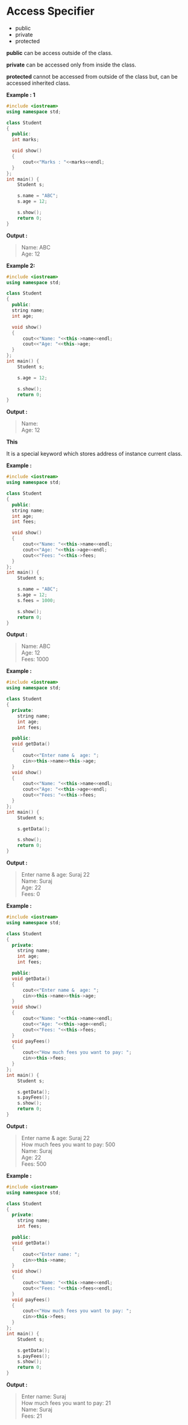# Access Specifier

- public
- private
- protected

**public** can be access outside of the class.

**private** can be accessed only from inside the class.

**protected** cannot be accessed from outside of the class but, can be accessed inherited class.

**Example : 1**

```cpp
#include <iostream>
using namespace std;

class Student
{
  public:
  int marks;

  void show()
  {
      cout<<"Marks : "<<marks<<endl;
  }
};
int main() {
    Student s;

    s.name = "ABC";
    s.age = 12;

    s.show();
    return 0;
}
```

**Output :**

> Name: ABC<br/>
> Age: 12

**Example 2:**

```cpp
#include <iostream>
using namespace std;

class Student
{
  public:
  string name;
  int age;

  void show()
  {
      cout<<"Name: "<<this->name<<endl;
      cout<<"Age: "<<this->age;
  }
};
int main() {
    Student s;

    s.age = 12;

    s.show();
    return 0;
}
```

**Output :**

> Name: <br/>
> Age: 12

**This**

It is a special keyword which stores address of instance current class.

**Example :**

```cpp
#include <iostream>
using namespace std;

class Student
{
  public:
  string name;
  int age;
  int fees;

  void show()
  {
      cout<<"Name: "<<this->name<<endl;
      cout<<"Age: "<<this->age<<endl;
      cout<<"Fees: "<<this->fees;
  }
};
int main() {
    Student s;

    s.name = "ABC";
    s.age = 12;
    s.fees = 1000;

    s.show();
    return 0;
}
```

**Output :**

> Name: ABC<br/>
> Age: 12<br/>
> Fees: 1000<br/>

**Example :**

```cpp
#include <iostream>
using namespace std;

class Student
{
  private:
    string name;
    int age;
    int fees;

  public:
  void getData()
  {
      cout<<"Enter name &  age: ";
      cin>>this->name>>this->age;
  }
  void show()
  {
      cout<<"Name: "<<this->name<<endl;
      cout<<"Age: "<<this->age<<endl;
      cout<<"Fees: "<<this->fees;
  }
};
int main() {
    Student s;

    s.getData();

    s.show();
    return 0;
}
```

**Output :**

> Enter name & age: Suraj 22<br/>
> Name: Suraj<br/>
> Age: 22<br/>
> Fees: 0<br/>

**Example :**

```cpp
#include <iostream>
using namespace std;

class Student
{
  private:
    string name;
    int age;
    int fees;

  public:
  void getData()
  {
      cout<<"Enter name &  age: ";
      cin>>this->name>>this->age;
  }
  void show()
  {
      cout<<"Name: "<<this->name<<endl;
      cout<<"Age: "<<this->age<<endl;
      cout<<"Fees: "<<this->fees;
  }
  void payFees()
  {
      cout<<"How much fees you want to pay: ";
      cin>>this->fees;
  }
};
int main() {
    Student s;

    s.getData();
    s.payFees();
    s.show();
    return 0;
}
```

**Output :**

> Enter name & age: Suraj 22<br/>
> How much fees you want to pay: 500<br/>
> Name: Suraj<br/>
> Age: 22<br/>
> Fees: 500<br/>

**Example :**

```cpp
#include <iostream>
using namespace std;

class Student
{
  private:
    string name;
    int fees;

  public:
  void getData()
  {
      cout<<"Enter name: ";
      cin>>this->name;
  }
  void show()
  {
      cout<<"Name: "<<this->name<<endl;
      cout<<"Fees: "<<this->fees<<endl;
  }
  void payFees()
  {
      cout<<"How much fees you want to pay: ";
      cin>>this->fees;
  }
};
int main() {
    Student s;

    s.getData();
    s.payFees();
    s.show();
    return 0;
}
```

**Output :**

> Enter name: Suraj<br/>
> How much fees you want to pay: 21<br/>
> Name: Suraj<br/>
> Fees: 21<br/>

